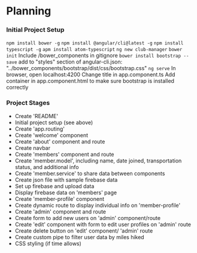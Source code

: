 # Planning

### Initial Project Setup
`npm install bower -g`
`npm install @angular/cli@latest -g`
`npm install typescript -g`
`apm install atom-typescript`
`ng new club-manager`
`bower init`
Include /bower_components in gitignore
`bower install bootstrap --save`
add to "styles" section of angular-cli.json: "../bower_components/bootstrap/dist/css/bootstrap.css"
`ng serve`
In browser, open localhost:4200
Change title in app.component.ts
Add container in app.component.html to make sure bootstrap is installed correctly


### Project Stages
* Create 'README'
* Initial project setup (see above)
* Create 'app.routing'
* Create 'welcome' component
* Create 'about' component and route
* Create navbar
* Create 'members' component and route
* Create 'member.model', including name, date joined, transportation status, and additional info
* Create 'member.service' to share data between components
* Create json file with sample firebase data
* Set up firebase and upload data
* Display firebase data on 'members' page
* Create 'member-profile' component
* Create dynamic route to display individual info on 'member-profile'
* Create 'admin' component and route
* Create form to add new users on 'admin' component/route
* Create 'edit' component with form to edit user profiles on 'admin' route
* Create delete button on 'edit' component/ 'admin' route
* Create custom pipe to filter user data by miles hiked
* CSS styling (if time allows)
